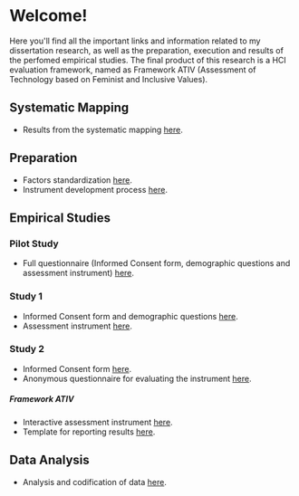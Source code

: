 # Welcome!
Here you'll find all the important links and information related to my dissertation research, as well as the preparation, execution and results of the perfomed empirical studies.
The final product of this research is a HCI evaluation framework, named as Framework ATIV (Assessment of Technology based on Feminist and Inclusive Values).

## Systematic Mapping
* Results from the systematic mapping [here](https://docs.google.com/spreadsheets/d/1ZizMph2wbH9DHGlWvhI2TsZVALlBmkRx/edit?usp=sharing&ouid=103489270086300528512&rtpof=true&sd=true).

## Preparation
* Factors standardization [here](https://docs.google.com/spreadsheets/d/1Bi-2mrpZPsNaz82P_7V4m0P_yGQcpV3P/edit?usp=sharing&ouid=103489270086300528512&rtpof=true&sd=true).
* Instrument development process [here](https://docs.google.com/spreadsheets/d/17U13atfElzuUJnRb6AAmSCaFxHSm4Z09/edit?usp=sharing&ouid=103489270086300528512&rtpof=true&sd=true).

## Empirical Studies

### Pilot Study
* Full questionnaire (Informed Consent form, demographic questions and assessment instrument) [here](https://forms.gle/BBekbuCWi5ruMk4D9).

### Study 1
* Informed Consent form and demographic questions [here](https://forms.gle/J4EjcwY9WsZzk2B66).
* Assessment instrument [here](https://forms.gle/Ms6iuHyP8DncuKAu6).

### Study 2
* Informed Consent form [here](https://forms.gle/6JMWfAUuj5FgRPbc9).
* Anonymous questionnaire for evaluating the instrument [here](https://forms.gle/CmQ8tqYqtK1d9LCH6).
##### Framework ATIV
* Interactive assessment instrument [here](https://docs.google.com/spreadsheets/d/1Aooi0Vq_bV83yRISXIPV-6_3dfHnLVjN/edit?usp=sharing&ouid=103489270086300528512&rtpof=true&sd=true).
* Template for reporting results [here](https://docs.google.com/document/d/1EwrLxlJUKcVvZbv_DRH1tuZuBkJJuTaf/edit?usp=sharing&ouid=102932349864619166393&rtpof=true&sd=true).
 
## Data Analysis
* Analysis and codification of data [here](https://docs.google.com/spreadsheets/d/1BnG6K9K6GiIKHEr4AmffpNJ5zSBKQm6q/edit?usp=sharing&ouid=103489270086300528512&rtpof=true&sd=true).
